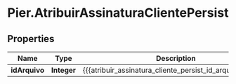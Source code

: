 # Pier.AtribuirAssinaturaClientePersist

## Properties
Name | Type | Description | Notes
------------ | ------------- | ------------- | -------------
**idArquivo** | **Integer** | {{{atribuir_assinatura_cliente_persist_id_arquivo_value}}} | [optional] 


